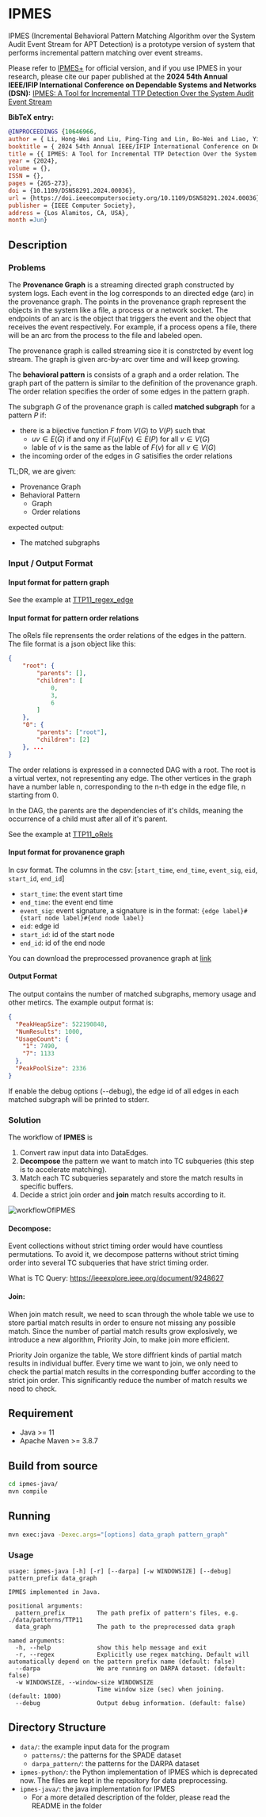 # IPMES

IPMES (Incremental Behavioral Pattern Matching Algorithm over the System Audit Event Stream for APT Detection) is a prototype version of system that performs incremental pattern matching over event streams.

Please refer to [IPMES+](https://github.com/XYFC128/IPMES_PLUS) for official version, and if you use IPMES in your research, please cite our paper published at the  **2024 54th Annual IEEE/IFIP International Conference on Dependable Systems and Networks (DSN):**  [IPMES: A Tool for Incremental TTP Detection Over the System Audit Event Stream](https://doi.ieeecomputersociety.org/10.1109/DSN58291.2024.00036)

**BibTeX entry:**
```bibtex
@INPROCEEDINGS {10646966,
author = { Li, Hong-Wei and Liu, Ping-Ting and Lin, Bo-Wei and Liao, Yi-Chun and Huang, Yennun },
booktitle = { 2024 54th Annual IEEE/IFIP International Conference on Dependable Systems and Networks (DSN) },
title = {{ IPMES: A Tool for Incremental TTP Detection Over the System Audit Event Stream }},
year = {2024},
volume = {},
ISSN = {},
pages = {265-273},
doi = {10.1109/DSN58291.2024.00036},
url = {https://doi.ieeecomputersociety.org/10.1109/DSN58291.2024.00036},
publisher = {IEEE Computer Society},
address = {Los Alamitos, CA, USA},
month =Jun}

```

## Description

### Problems

The **Provenance Graph** is a streaming directed graph constructed by system logs. Each event in the log corresponds to an directed edge (arc) in the provenance graph. The points in the provenance graph represent the objects in the system like a file, a process or a network socket. The endpoints of an arc is the object that triggers the event and the object that receives the event respectively. For example, if a process opens a file, there will be an arc from the process to the file and labeled open.

The provenance graph is called streaming sice it is constrcted by event log stream. The graph is given arc-by-arc over time and will keep growing.

The **behavioral pattern** is consists of a graph and a order relation. The graph part of the pattern is similar to the definition of the provenance graph. The order relation specifies the order of some edges in the pattern graph.

The subgraph $G$ of the provenance graph is called **matched subgraph** for a pattern $P$ if:
- there is a bijective function $F$ from $V(G)$ to $V(P)$ such that
    - $uv \in E(G)$ if and ony if $F(u)F(v) \in E(P)$ for all $v \in V(G)$
    - lable of $v$ is the same as the lable of $F(v)$ for all $v \in V(G)$
- the incoming order of the edges in $G$ satisifies the order relations

TL;DR, we are given:
- Provenance Graph
- Behavioral Pattern
	- Graph
	- Order relations

expected output:
- The matched subgraphs


### Input / Output Format

#### Input format for pattern graph

See the example at [TTP11_regex_edge](data/patterns/TTP11_regex_edge.json)

#### Input format for pattern order relations

The oRels file reprensents the order relations of the edges in the pattern.
The file format is a json object like this:

```json
{
    "root": {
        "parents": [],
        "children": [
            0,
            3,
            6
        ]
    },
    "0": {
        "parents": ["root"],
        "children": [2]
    }, ...
}
```

The order relations is expressed in a connected DAG with a root. The root is a virtual vertex, not representing any edge. The other vertices in the graph have a number lable n, corresponding to the n-th edge in the edge file, n starting from 0.

In the DAG, the parents are the dependencies of it's childs, meaning the occurrence of a child must after all of it's parent.

See the example at [TTP11_oRels](data/patterns/TTP11_oRels.json)

#### Input format for provanence graph

In csv format. The columns in the csv: [`start_time`, `end_time`, `event_sig`, `eid`, `start_id`, `end_id`]
- `start_time`: the event start time
- `end_time`:   the event end time
- `event_sig`:  event signature, a signature is in the format: `{edge label}#{start node label}#{end node label}`
- `eid`:        edge id
- `start_id`:   id of the start node
- `end_id`:     id of the end node

You can download the preprocessed provanence graph at [link](https://drive.google.com/file/d/1Iwydm_JaF1p2fls1KXazExIxfnjygUeY/view?usp=sharing)

#### Output Format

The output contains the number of matched subgraphs, memory usage and other metircs.
The example output format is:
```json
{
  "PeakHeapSize": 522190848,
  "NumResults": 1000,
  "UsageCount": {
    "1": 7490,
    "7": 1133
  },
  "PeakPoolSize": 2336
}
```

If enable the debug options (--debug), the edge id of all edges in each matched subgraph will be printed to stderr.

### Solution
The workflow of **IPMES** is
1. Convert raw input data into DataEdges.
2. **Decompose** the pattern we want to match into TC subqueries (this step is to accelerate matching).
3. Match each TC subqueries separately and store the match results in specific buffers.
4. Decide a strict join order and **join** match results according to it.

![workflowOfIPMES](images/workflowOfIPMES.png)

#### Decompose:
Event collections without strict timing order would have countless permutations. To avoid it, we decompose patterns without strict timing order into several TC subqueries that have strict timing order.

What is TC Query: https://ieeexplore.ieee.org/document/9248627

#### Join:
When join match result, we need to scan through the whole table we use to store partial match results in order to ensure not missing any possible match. Since the number of partial match results grow explosively, we introduce a new algorithm, Priority Join, to make join more efficient.

Priority Join organize the table, We store diffrient kinds of partial match results in individual buffer. Every time we want to join, we only need to check the partial match results in the corresponding buffer according to the strict join order. This significantly reduce the number of match results we need to check.



## Requirement

- Java >= 11
- Apache Maven >= 3.8.7

## Build from source

```bash
cd ipmes-java/
mvn compile
```

## Running

```bash
mvn exec:java -Dexec.args="[options] data_graph pattern_graph"
```

### Usage

```
usage: ipmes-java [-h] [-r] [--darpa] [-w WINDOWSIZE] [--debug] pattern_prefix data_graph

IPMES implemented in Java.

positional arguments:
  pattern_prefix         The path prefix of pattern's files, e.g. ./data/patterns/TTP11
  data_graph             The path to the preprocessed data graph

named arguments:
  -h, --help             show this help message and exit
  -r, --regex            Explicitly use regex matching. Default will automatically depend on the pattern prefix name (default: false)
  --darpa                We are running on DARPA dataset. (default: false)
  -w WINDOWSIZE, --window-size WINDOWSIZE
                         Time window size (sec) when joining. (default: 1800)
  --debug                Output debug information. (default: false)
```

## Directory Structure

- `data/`: the example input data for the program
    - `patterns/`: the patterns for the SPADE dataset
    - `darpa_pattern/`: the patterns for the DARPA dataset
- `ipmes-python/`: the Python implementation of IPMES which is deprecated now. The files are kept in the repository for data preprocessing.
- `ipmes-java/`: the java implementation for IPMES
    - For a more detailed description of the folder, please read the README in the folder
